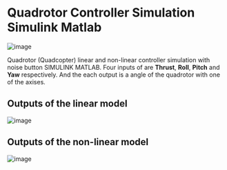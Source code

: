 # Quadrotor Controller Simulation Simulink Matlab
![image](https://user-images.githubusercontent.com/19486359/107410672-82e53500-6b05-11eb-839b-5be608224f77.png)

Quadrotor (Quadcopter) linear and non-linear controller simulation with noise button SIMULINK MATLAB.
Four inputs of are **Thrust**, **Roll**, **Pitch** and **Yaw** respectively. And the each output is a angle of the quadrotor with one of the axises.
## Outputs of the linear model
![image](https://user-images.githubusercontent.com/19486359/107412492-9b564f00-6b07-11eb-8b70-d3787052d2e4.png)
## Outputs of the non-linear model
![image](https://user-images.githubusercontent.com/19486359/107413363-9776fc80-6b08-11eb-8a5b-03fc0a9bc339.png)

